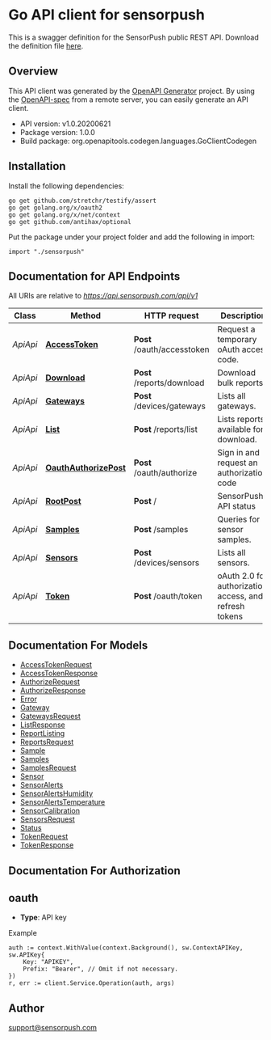 # Go API client for sensorpush

This is a swagger definition for the SensorPush public REST API. Download the definition file [here](https://api.sensorpush.com/api/v1/support/swagger/swagger-v1.json).

## Overview
This API client was generated by the [OpenAPI Generator](https://openapi-generator.tech) project.  By using the [OpenAPI-spec](https://www.openapis.org/) from a remote server, you can easily generate an API client.

- API version: v1.0.20200621
- Package version: 1.0.0
- Build package: org.openapitools.codegen.languages.GoClientCodegen

## Installation

Install the following dependencies:

```shell
go get github.com/stretchr/testify/assert
go get golang.org/x/oauth2
go get golang.org/x/net/context
go get github.com/antihax/optional
```

Put the package under your project folder and add the following in import:

```golang
import "./sensorpush"
```

## Documentation for API Endpoints

All URIs are relative to *https://api.sensorpush.com/api/v1*

Class | Method | HTTP request | Description
------------ | ------------- | ------------- | -------------
*ApiApi* | [**AccessToken**](docs/ApiApi.md#accesstoken) | **Post** /oauth/accesstoken | Request a temporary oAuth access code.
*ApiApi* | [**Download**](docs/ApiApi.md#download) | **Post** /reports/download | Download bulk reports.
*ApiApi* | [**Gateways**](docs/ApiApi.md#gateways) | **Post** /devices/gateways | Lists all gateways.
*ApiApi* | [**List**](docs/ApiApi.md#list) | **Post** /reports/list | Lists reports available for download.
*ApiApi* | [**OauthAuthorizePost**](docs/ApiApi.md#oauthauthorizepost) | **Post** /oauth/authorize | Sign in and request an authorization code
*ApiApi* | [**RootPost**](docs/ApiApi.md#rootpost) | **Post** / | SensorPush API status
*ApiApi* | [**Samples**](docs/ApiApi.md#samples) | **Post** /samples | Queries for sensor samples.
*ApiApi* | [**Sensors**](docs/ApiApi.md#sensors) | **Post** /devices/sensors | Lists all sensors.
*ApiApi* | [**Token**](docs/ApiApi.md#token) | **Post** /oauth/token | oAuth 2.0 for authorization, access, and refresh tokens


## Documentation For Models

 - [AccessTokenRequest](docs/AccessTokenRequest.md)
 - [AccessTokenResponse](docs/AccessTokenResponse.md)
 - [AuthorizeRequest](docs/AuthorizeRequest.md)
 - [AuthorizeResponse](docs/AuthorizeResponse.md)
 - [Error](docs/Error.md)
 - [Gateway](docs/Gateway.md)
 - [GatewaysRequest](docs/GatewaysRequest.md)
 - [ListResponse](docs/ListResponse.md)
 - [ReportListing](docs/ReportListing.md)
 - [ReportsRequest](docs/ReportsRequest.md)
 - [Sample](docs/Sample.md)
 - [Samples](docs/Samples.md)
 - [SamplesRequest](docs/SamplesRequest.md)
 - [Sensor](docs/Sensor.md)
 - [SensorAlerts](docs/SensorAlerts.md)
 - [SensorAlertsHumidity](docs/SensorAlertsHumidity.md)
 - [SensorAlertsTemperature](docs/SensorAlertsTemperature.md)
 - [SensorCalibration](docs/SensorCalibration.md)
 - [SensorsRequest](docs/SensorsRequest.md)
 - [Status](docs/Status.md)
 - [TokenRequest](docs/TokenRequest.md)
 - [TokenResponse](docs/TokenResponse.md)


## Documentation For Authorization



## oauth

- **Type**: API key

Example

```golang
auth := context.WithValue(context.Background(), sw.ContextAPIKey, sw.APIKey{
    Key: "APIKEY",
    Prefix: "Bearer", // Omit if not necessary.
})
r, err := client.Service.Operation(auth, args)
```



## Author

support@sensorpush.com

